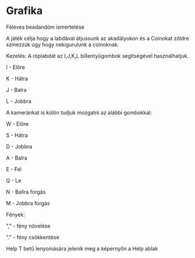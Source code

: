 # Grafika
Féléves beadandóm ismertetése

A játék célja hogy a labdával átjussunk az akadályokon és a Coinokat zöldre színezzük úgy hogy nekigurulunk a coinoknak.

Kezelés:
A röplabdát az I,J,K,L billentyűgombok segítségével használhatjuk.

I - Előre

K - Hátra

J - Balra

L - Jobbra


A kameránkat is külön tudjuk mozgatni az alábbi gombokkal:

W - Előre

S - Hátra

D - Jobbra

A - Balra

E - Fel

Q - Le

N - Ballra forgás

M - Jobbra forgás


Fények:

"," - fény növelése

"." - fény csökkentése

Help
T betű lenyomására jelenik meg a képernyőn  a Help ablak
